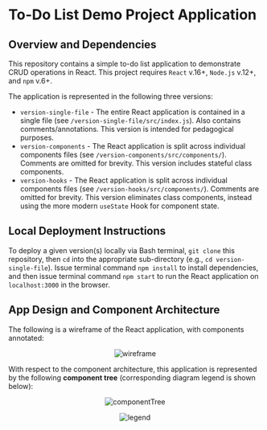 # To-Do List Demo Project Application

## Overview and Dependencies

This repository contains a simple to-do list application to demonstrate CRUD operations in React. This project requires `React` v.16+, `Node.js` v.12+, and `npm` v.6+.

The application is represented in the following three versions:
* `version-single-file` - The entire React application is contained in a single file (see `/version-single-file/src/index.js`). Also contains comments/annotations. This version is intended for pedagogical purposes.
* `version-components` - The React application is split across individual components files (see `/version-components/src/components/`). Comments are omitted for brevity. This version includes stateful class components.
* `version-hooks` - The React application is split across individual components files (see `/version-hooks/src/components/`). Comments are omitted for brevity. This version eliminates class components, instead using the more modern `useState` Hook for component state.

## Local Deployment Instructions

To deploy a given version(s) locally via Bash terminal, `git clone` this repository, then `cd` into the appropriate sub-directory (e.g., `cd version-single-file`). Issue terminal command `npm install` to install dependencies, and then issue terminal command `npm start` to run the React application on `localhost:3000` in the browser.

## App Design and Component Architecture

The following is a wireframe of the React application, with components annotated:

<p align="center">
<img src="https://github.com/awpala/todo-list-demos/blob/main/assets/wireframe.png" alt="wireframe">
</p>

With respect to the component architecture, this application is represented by the following **component tree** (corresponding diagram legend is shown below):

<p align="center">
<img src="https://github.com/awpala/todo-list-demos/blob/main/assets/componentTree.png" alt="componentTree">
</p>

<p align="center">
<img src="https://github.com/awpala/todo-list-demos/blob/main/assets/legend.png" alt="legend">
</p>
